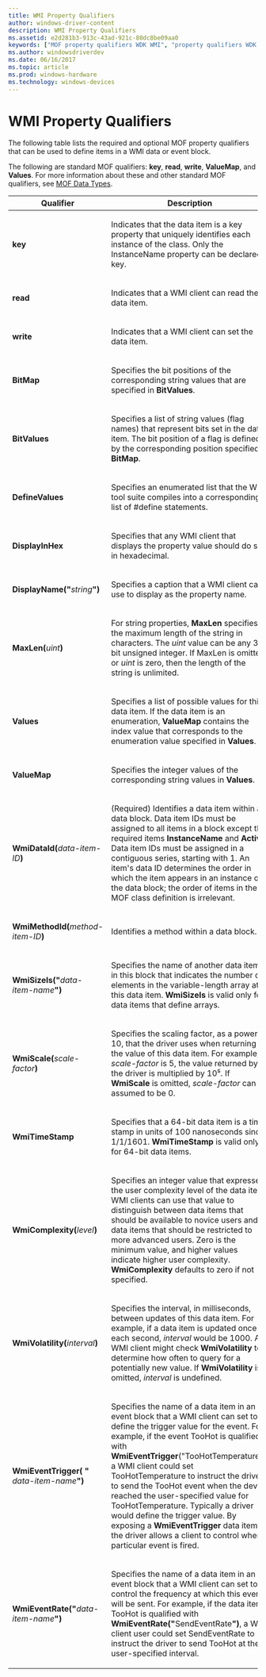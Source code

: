 ```yaml
---
title: WMI Property Qualifiers
author: windows-driver-content
description: WMI Property Qualifiers
ms.assetid: e2d281b3-913c-43ad-921c-80dc8be09aa0
keywords: ["MOF property qualifiers WDK WMI", "property qualifiers WDK WMI", "qualifiers WDK WMI", "standard MOF qualifiers WDK WMI"]
ms.author: windowsdriverdev
ms.date: 06/16/2017
ms.topic: article
ms.prod: windows-hardware
ms.technology: windows-devices
---
```


# WMI Property Qualifiers





The following table lists the required and optional MOF property qualifiers that can be used to define items in a WMI data or event block.

The following are standard MOF qualifiers: **key**, **read**, **write**, **ValueMap**, and **Values**. For more information about these and other standard MOF qualifiers, see [MOF Data Types](https://msdn.microsoft.com/library/aa392392).

<table>
<colgroup>
<col width="50%" />
<col width="50%" />
</colgroup>
<thead>
<tr class="header">
<th>Qualifier</th>
<th>Description</th>
</tr>
</thead>
<tbody>
<tr class="odd">
<td><p><strong>key</strong></p></td>
<td><p>Indicates that the data item is a key property that uniquely identifies each instance of the class. Only the InstanceName property can be declared a key.</p></td>
</tr>
<tr class="even">
<td><p><strong>read</strong></p></td>
<td><p>Indicates that a WMI client can read the data item.</p></td>
</tr>
<tr class="odd">
<td><p><strong>write</strong></p></td>
<td><p>Indicates that a WMI client can set the data item.</p></td>
</tr>
<tr class="even">
<td><p><strong>BitMap</strong></p></td>
<td><p>Specifies the bit positions of the corresponding string values that are specified in <strong>BitValues</strong>.</p></td>
</tr>
<tr class="odd">
<td><p><strong>BitValues</strong></p></td>
<td><p>Specifies a list of string values (flag names) that represent bits set in the data item. The bit position of a flag is defined by the corresponding position specified in <strong>BitMap</strong>.</p></td>
</tr>
<tr class="even">
<td><p><strong>DefineValues</strong></p></td>
<td><p>Specifies an enumerated list that the WMI tool suite compiles into a corresponding list of #define statements.</p></td>
</tr>
<tr class="odd">
<td><p><strong>DisplayInHex</strong></p></td>
<td><p>Specifies that any WMI client that displays the property value should do so in hexadecimal.</p></td>
</tr>
<tr class="even">
<td><p><strong>DisplayName(&quot;</strong><em>string</em><strong>&quot;)</strong></p></td>
<td><p>Specifies a caption that a WMI client can use to display as the property name.</p></td>
</tr>
<tr class="odd">
<td><p><strong>MaxLen(</strong><em>uint</em><strong>)</strong></p></td>
<td><p>For string properties, <strong>MaxLen</strong> specifies the maximum length of the string in characters. The <em>uint</em> value can be any 32-bit unsigned integer. If MaxLen is omitted, or <em>uint</em> is zero, then the length of the string is unlimited.</p></td>
</tr>
<tr class="even">
<td><p><strong>Values</strong></p></td>
<td><p>Specifies a list of possible values for this data item. If the data item is an enumeration, <strong>ValueMap</strong> contains the index value that corresponds to the enumeration value specified in <strong>Values</strong>.</p></td>
</tr>
<tr class="odd">
<td><p><strong>ValueMap</strong></p></td>
<td><p>Specifies the integer values of the corresponding string values in <strong>Values</strong>.</p></td>
</tr>
<tr class="even">
<td><p><strong>WmiDataId(</strong><em>data-item-ID</em><strong>)</strong></p></td>
<td><p>(Required) Identifies a data item within a data block. Data item IDs must be assigned to all items in a block except the required items <strong>InstanceName</strong> and <strong>Active</strong>. Data item IDs must be assigned in a contiguous series, starting with 1. An item's data ID determines the order in which the item appears in an instance of the data block; the order of items in the MOF class definition is irrelevant.</p></td>
</tr>
<tr class="odd">
<td><p><strong>WmiMethodId(</strong><em>method-item-ID</em><strong>)</strong></p></td>
<td><p>Identifies a method within a data block.</p></td>
</tr>
<tr class="even">
<td><p><strong>WmiSizeIs(&quot;</strong><em>data-item-name</em><strong>&quot;)</strong></p></td>
<td><p>Specifies the name of another data item in this block that indicates the number of elements in the variable-length array at this data item. <strong>WmiSizeIs</strong> is valid only for data items that define arrays.</p></td>
</tr>
<tr class="odd">
<td><p><strong>WmiScale(</strong><em>scale-factor</em><strong>)</strong></p></td>
<td><p>Specifies the scaling factor, as a power of 10, that the driver uses when returning the value of this data item. For example, if <em>scale-factor</em> is 5, the value returned by the driver is multiplied by 10⁵. If <strong>WmiScale</strong> is omitted, <em>scale-factor</em> can be assumed to be 0.</p></td>
</tr>
<tr class="even">
<td><p><strong>WmiTimeStamp</strong></p></td>
<td><p>Specifies that a 64-bit data item is a time stamp in units of 100 nanoseconds since 1/1/1601. <strong>WmiTimeStamp</strong> is valid only for 64-bit data items.</p></td>
</tr>
<tr class="odd">
<td><p><strong>WmiComplexity(</strong><em>level</em><strong>)</strong></p></td>
<td><p>Specifies an integer value that expresses the user complexity level of the data item. WMI clients can use that value to distinguish between data items that should be available to novice users and data items that should be restricted to more advanced users. Zero is the minimum value, and higher values indicate higher user complexity. <strong>WmiComplexity</strong> defaults to zero if not specified.</p></td>
</tr>
<tr class="even">
<td><p><strong>WmiVolatility(</strong><em>interval</em><strong>)</strong></p></td>
<td><p>Specifies the interval, in milliseconds, between updates of this data item. For example, if a data item is updated once each second, <em>interval</em> would be 1000. A WMI client might check <strong>WmiVolatility</strong> to determine how often to query for a potentially new value. If <strong>WmiVolatility</strong> is omitted, <em>interval</em> is undefined.</p></td>
</tr>
<tr class="odd">
<td><p><strong>WmiEventTrigger(</strong> <strong>&quot;</strong> <em>data-item-name</em><strong>&quot;)</strong></p></td>
<td><p>Specifies the name of a data item in an event block that a WMI client can set to define the trigger value for the event. For example, if the event TooHot is qualified with <strong>WmiEventTrigger</strong>(&quot;TooHotTemperature&quot;), a WMI client could set TooHotTemperature to instruct the driver to send the TooHot event when the device reached the user-specified value for TooHotTemperature. Typically a driver would define the trigger value. By exposing a <strong>WmiEventTrigger</strong> data item, the driver allows a client to control when a particular event is fired.</p></td>
</tr>
<tr class="even">
<td><p><strong>WmiEventRate(&quot;</strong><em>data-item-name</em><strong>&quot;)</strong></p></td>
<td><p>Specifies the name of a data item in an event block that a WMI client can set to control the frequency at which this event will be sent. For example, if the data item TooHot is qualified with <strong>WmiEventRate(&quot;</strong>SendEventRate<strong>&quot;)</strong>, a WMI client user could set SendEventRate to instruct the driver to send TooHot at the user-specified interval.</p></td>
</tr>
</tbody>
</table>

 

 

 




